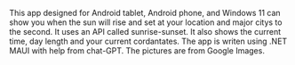 This app designed for Android tablet, Android phone, and Windows 11 can show you when the sun will rise and set at your location and major citys to the second.
It uses an API called sunrise-sunset.
It also shows the current time, day length and your current cordantates.
The app is writen using .NET MAUI with help from chat-GPT. The pictures are from Google Images.
